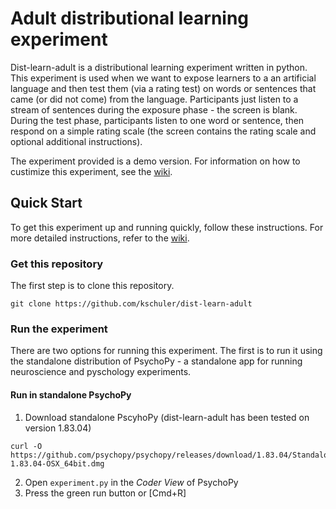 # Adult distributional learning experiment
Dist-learn-adult is a distributional learning experiment written in python.  This experiment is used when we want to expose learners to a an artificial language and then test them (via a rating test) on words or sentences that came (or did not come) from the language. Participants just listen to a stream of sentences during the exposure phase - the screen is blank.  During the test phase, participants listen to one word or sentence, then respond on a simple rating scale (the screen contains the rating scale and optional additional instructions).

The experiment provided is a demo version. For information on how to custimize this experiment, see the [wiki](https://github.com/kschuler/dist-learn-adult/wiki).

## Quick Start
To get this experiment up and running quickly, follow these instructions.  For more detailed instructions, refer to the [wiki](https://github.com/kschuler/dist-learn-adult/wiki).

### Get this repository
The first step is to clone this repository.
```
git clone https://github.com/kschuler/dist-learn-adult
```

### Run the experiment
There are two options for running this experiment.  The first is to run it using the standalone distribution of PsychoPy - a standalone app for running neuroscience and pyschology experiments.

#### Run in standalone PsychoPy
1. Download standalone PscyhoPy (dist-learn-adult has been tested on version 1.83.04)
```
curl -O https://github.com/psychopy/psychopy/releases/download/1.83.04/StandalonePsychoPy-1.83.04-OSX_64bit.dmg
```
2. Open `experiment.py` in the *Coder View* of PsychoPy
3. Press the green run button or [Cmd+R]
